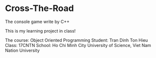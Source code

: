 # Cross-The-Road
The console game write by C++

This is my learning project in class!

The course: Object Oriented Programming
Student: Tran Dinh Ton Hieu
Class: 17CNTN
School: Ho Chi Minh City University of Science, Viet Nam Nation University

